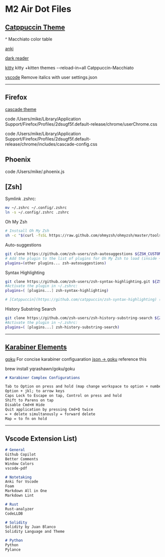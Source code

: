 # M2 Air Dot Files

## [Catppuccin Theme](https://github.com/catppuccin/)

^ Macchiato color table

[anki](https://github.com/catppuccin/anki)

[dark reader](https://github.com/catppuccin/dark-reader)

[kitty](https://github.com/catppuccin/kitty) kitty +kitten themes --reload-in=all Catppuccin-Macchiato

[vscode](https://github.com/catppuccin/vscode) Remove italics with user settings.json

---

## Firefox

[cascade theme](https://github.com/andreasgrafen/cascade)

code /Users/mike/Library/Application Support/Firefox/Profiles/2dsugf5f.default-release/chrome/userChrome.css

code /Users/mike/Library/Application Support/Firefox/Profiles/2dsugf5f.default-release/chrome/includes/cascade-config.css

## Phoenix

code /Users/mike/.phoenix.js


## [Zsh]

Symlink .zshrc:

```bash
mv ~/.zshrc ~/.config/.zshrc
ln -s ~/.config/.zshrc .zshrc
```

Oh My Zsh

```bash
# Instsall Oh My Zsh
sh -c "$(curl -fsSL https://raw.github.com/ohmyzsh/ohmyzsh/master/tools/install.sh)"
```

Auto-suggestions

```bash
git clone https://github.com/zsh-users/zsh-autosuggestions ${ZSH_CUSTOM:-~/.oh-my-zsh/custom}/plugins/zsh-autosuggestions
# Add the plugin to the list of plugins for Oh My Zsh to load (inside ~/.zshrc):
plugins=(other plugins... zsh-autosuggestions)
```

Syntax Highlighting

```bash
git clone https://github.com/zsh-users/zsh-syntax-highlighting.git ${ZSH_CUSTOM:-~/.oh-my-zsh/custom}/plugins/zsh-syntax-highlighting
#Activate the plugin in ~/.zshrc:
plugins=( [plugins...] zsh-syntax-highlighting)

# [Catppuccin](https://github.com/catppuccin/zsh-syntax-highlighting) (wait for macchiato to come out)
```

History Substring Search

```bash
git clone https://github.com/zsh-users/zsh-history-substring-search ${ZSH_CUSTOM:-~/.oh-my-zsh/custom}/plugins/zsh-history-substring-search
#Activate the plugin in ~/.zshrc:
plugins=( [plugins...] zsh-history-substring-search)

```

---

## [Karabiner Elements](https://github.com/pqrs-org/Karabiner-Elements)

[goku](https://github.com/yqrashawn/GokuRakuJoudo) For concise karabiner configuaration
[json -> goku](https://github.com/yqrashawn/GokuRakuJoudo/issues/34) reference this

brew install yqrashawn/goku/goku

```md
# Karabiner Complex Configurations

Tab to Option on press and hold (map change workspace to option + number)
Option + jkl; to arrow keys
Caps Lock to Escape on tap, Control on press and hold
Shift to Parens on tap
Disable Cmd+H Hide
Quit application by pressing Cmd+Q twice  
= + delete simultanously = forward delete  
Map = to fn on hold
```

---

## Vscode Extension List)

```md
# General
Github Copilot
Better Comments
Window Colors
vscode-pdf

# Notetaking
Anki for Vscode
Foam
Markdown All in One
Markdown Lint

# Rust
Rust-analyzer
CodeLLDB

# Solidity
Solidity by Juan Blanco
Solidity Language and Theme

# Python
Python
Pylance
```
